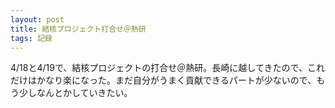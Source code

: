 ```yaml
---
layout: post
title: 結核プロジェクト打合せ＠熱研
tags: 記録
---
```


4/18と4/19で、結核プロジェクトの打合せ＠熱研。長崎に越してきたので、これだけはかなり楽になった。まだ自分がうまく貢献できるパートが少ないので、もう少しなんとかしていきたい。
